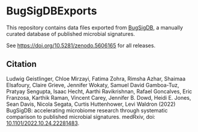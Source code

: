 # BugSigDBExports

This repository contains data files exported from
[BugSigDB](https://bugsigdb.org), a manually curated database of published
microbial signatures.

See https://doi.org/10.5281/zenodo.5606165 for all releases.

## Citation

Ludwig Geistlinger, Chloe Mirzayi, Fatima Zohra, Rimsha Azhar,
Shaimaa Elsafoury, Claire Grieve, Jennifer Wokaty, Samuel David Gamboa-Tuz,
Pratyay Sengupta, Isaac Hecht, Aarthi Ravikrishnan, Rafael Goncalves,
Eric Franzosa, Karthik Raman, Vincent Carey, Jennifer B. Dowd,
Heidi E. Jones, Sean Davis, Nicola Segata, Curtis Huttenhower, Levi Waldron (2022)
BugSigDB: accelerating microbiome research through systematic comparison to published
microbial signatures. medRxiv, doi:
[10.1101/2022.10.24.22281483](https://doi.org/10.1101/2022.10.24.22281483).
